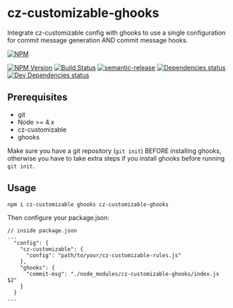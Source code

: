 # cz-customizable-ghooks

Integrate cz-customizable config with ghooks to use a single configuration for commit message generation AND commit message hooks.

[![NPM](https://nodei.co/npm/cz-customizable-ghooks.png?downloads=true)](https://npmjs.org/package/cz-customizable-ghooks)

[![NPM Version](https://img.shields.io/npm/v/cz-customizable-ghooks.svg?style=flat-square)](http://npm.im/cz-customizable-ghooks)
[![Build Status](https://travis-ci.org/uglow/cz-customizable-ghooks.svg?branch=master)](https://travis-ci.org/uglow/cz-customizable-ghooks)
[![semantic-release](https://img.shields.io/badge/%20%20%F0%9F%93%A6%F0%9F%9A%80-semantic--release-e10079.svg)](https://github.com/semantic-release/semantic-release)
[![Dependencies status](https://david-dm.org/uglow/cz-customizable-ghooks/status.svg?theme=shields.io)](https://david-dm.org/uglow/cz-customizable-ghooks#info=dependencies)
[![Dev Dependencies status](https://david-dm.org/uglow/cz-customizable-ghooks/dev-status.svg?theme=shields.io)](https://david-dm.org/uglow/cz-customizable-ghooks#info=devDependencies)


## Prerequisites

- git
- Node >= 4.x
- cz-customizable
- ghooks

Make sure you have a git repository (`git init`) BEFORE installing ghooks, otherwise you have to take extra steps if you install ghooks before running `git init`.

## Usage

```
npm i cz-customizable ghooks cz-customizable-ghooks
```

Then configure your package.json:

```
// inside package.json
...
  "config": {
    "cz-customizable": {
      "config": "path/to/your/cz-customizable-rules.js"
    },
    "ghooks": {
      "commit-msg": "./node_modules/cz-customizable-ghooks/index.js $2"
    }
  }
...
```
